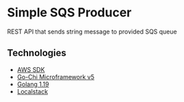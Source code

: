 # Simple SQS Producer

REST API that sends string message to provided SQS queue

## Technologies
- [AWS SDK](https://docs.aws.amazon.com/sdk-for-go/v1/developer-guide/using-sns-with-go-sdk.html)
- [Go-Chi Microframework v5](https://github.com/go-chi/chi)
- [Golang 1.19](https://go.dev/)
- [Localstack](https://docs.localstack.cloud/get-started/)
